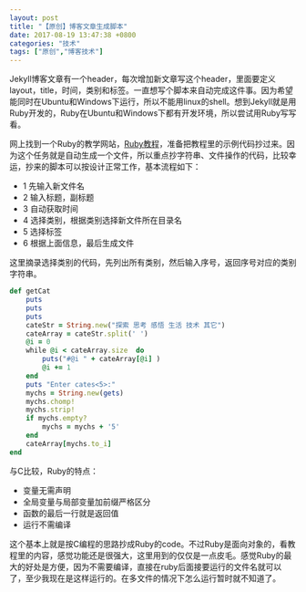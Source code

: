 ```yaml
---
layout: post
title: "【原创】博客文章生成脚本"
date: 2017-08-19 13:47:38 +0800
categories: "技术"
tags: ["原创","博客技术"]
---
```

Jekyll博客文章有一个header，每次增加新文章写这个header，里面要定义layout，title，时间，类别和标签。一直想写个脚本来自动完成这件事。因为希望能同时在Ubuntu和Windows下运行，所以不能用linux的shell。想到Jekyll就是用Ruby开发的，Ruby在Ubuntu和Windows下都有开发环境，所以尝试用Ruby写写看。

网上找到一个Ruby的教学网站，[Ruby教程](http://www.runoob.com/ruby/ruby-tutorial.html)，准备把教程里的示例代码抄过来。因为这个任务就是自动生成一个文件，所以重点抄字符串、文件操作的代码，比较幸运，抄来的脚本可以按设计正常工作，基本流程如下：
- 1 先输入新文件名
- 2 输入标题，副标题
- 3 自动获取时间
- 4 选择类别，根据类别选择新文件所在目录名
- 5 选择标签
- 6 根据上面信息，最后生成文件

这里摘录选择类别的代码，先列出所有类别，然后输入序号，返回序号对应的类别字符串。
```rb
def getCat
	puts
	puts
	puts
	cateStr = String.new("探索 思考 感悟 生活 技术 其它")
	cateArray = cateStr.split(' ')
	@i = 0
	while @i < cateArray.size  do
		puts("#@i " + cateArray[@i] )
		@i += 1
	end
	puts "Enter cates<5>:"
	mychs = String.new(gets)
	mychs.chomp!
	mychs.strip!
	if mychs.empty?
		mychs = mychs + '5'
	end
	cateArray[mychs.to_i]
end
```
与C比较，Ruby的特点：
- 变量无需声明
- 全局变量与局部变量加前缀严格区分
- 函数的最后一行就是返回值
- 运行不需编译

这个基本上就是按C编程的思路抄成Ruby的code。不过Ruby是面向对象的，看教程里的内容，感觉功能还是很强大，这里用到的仅仅是一点皮毛。感觉Ruby的最大的好处是方便，因为不需要编译，直接在ruby后面接要运行的文件名就可以了，至少我现在是这样运行的。在多文件的情况下怎么运行暂时就不知道了。
